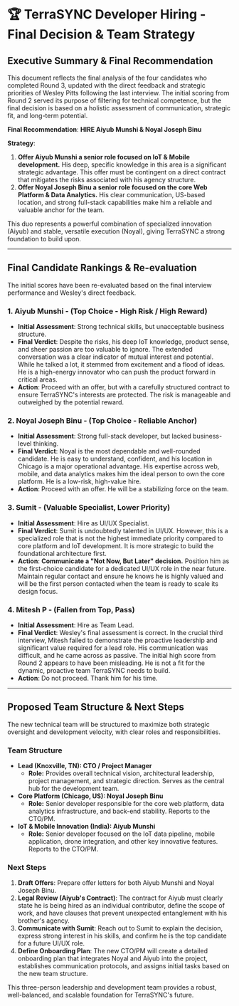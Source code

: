 
# 🏆 TerraSYNC Developer Hiring - Final Decision & Team Strategy

## **Executive Summary & Final Recommendation**

This document reflects the final analysis of the four candidates who completed Round 3, updated with the direct feedback and strategic priorities of Wesley Pitts following the last interview. The initial scoring from Round 2 served its purpose of filtering for technical competence, but the final decision is based on a holistic assessment of communication, strategic fit, and long-term potential.

**Final Recommendation**: **HIRE Aiyub Munshi & Noyal Joseph Binu**

**Strategy**:
1.  **Offer Aiyub Munshi a senior role focused on IoT & Mobile development.** His deep, specific knowledge in this area is a significant strategic advantage. This offer must be contingent on a direct contract that mitigates the risks associated with his agency structure.
2.  **Offer Noyal Joseph Binu a senior role focused on the core Web Platform & Data Analytics.** His clear communication, US-based location, and strong full-stack capabilities make him a reliable and valuable anchor for the team.

This duo represents a powerful combination of specialized innovation (Aiyub) and stable, versatile execution (Noyal), giving TerraSYNC a strong foundation to build upon.

---

## **Final Candidate Rankings & Re-evaluation**

The initial scores have been re-evaluated based on the final interview performance and Wesley's direct feedback.

### **1. Aiyub Munshi - (Top Choice - High Risk / High Reward)**

*   **Initial Assessment**: Strong technical skills, but unacceptable business structure.
*   **Final Verdict**: Despite the risks, his deep IoT knowledge, product sense, and sheer passion are too valuable to ignore. The extended conversation was a clear indicator of mutual interest and potential. While he talked a lot, it stemmed from excitement and a flood of ideas. He is a high-energy innovator who can push the product forward in critical areas.
*   **Action**: Proceed with an offer, but with a carefully structured contract to ensure TerraSYNC's interests are protected. The risk is manageable and outweighed by the potential reward.

### **2. Noyal Joseph Binu - (Top Choice - Reliable Anchor)**

*   **Initial Assessment**: Strong full-stack developer, but lacked business-level thinking.
*   **Final Verdict**: Noyal is the most dependable and well-rounded candidate. He is easy to understand, confident, and his location in Chicago is a major operational advantage. His expertise across web, mobile, and data analytics makes him the ideal person to own the core platform. He is a low-risk, high-value hire.
*   **Action**: Proceed with an offer. He will be a stabilizing force on the team.

### **3. Sumit - (Valuable Specialist, Lower Priority)**

*   **Initial Assessment**: Hire as UI/UX Specialist.
*   **Final Verdict**: Sumit is undoubtedly talented in UI/UX. However, this is a specialized role that is not the highest immediate priority compared to core platform and IoT development. It is more strategic to build the foundational architecture first.
*   **Action**: **Communicate a "Not Now, But Later" decision.** Position him as the first-choice candidate for a dedicated UI/UX role in the near future. Maintain regular contact and ensure he knows he is highly valued and will be the first person contacted when the team is ready to scale its design focus.

### **4. Mitesh P - (Fallen from Top, Pass)**

*   **Initial Assessment**: Hire as Team Lead.
*   **Final Verdict**: Wesley's final assessment is correct. In the crucial third interview, Mitesh failed to demonstrate the proactive leadership and significant value required for a lead role. His communication was difficult, and he came across as passive. The initial high score from Round 2 appears to have been misleading. He is not a fit for the dynamic, proactive team TerraSYNC needs to build.
*   **Action**: Do not proceed. Thank him for his time.

---

## **Proposed Team Structure & Next Steps**

The new technical team will be structured to maximize both strategic oversight and development velocity, with clear roles and responsibilities.

### **Team Structure**

*   **Lead (Knoxville, TN): CTO / Project Manager**
    *   **Role:** Provides overall technical vision, architectural leadership, project management, and strategic direction. Serves as the central hub for the development team.
*   **Core Platform (Chicago, US): Noyal Joseph Binu**
    *   **Role:** Senior developer responsible for the core web platform, data analytics infrastructure, and back-end stability. Reports to the CTO/PM.
*   **IoT & Mobile Innovation (India): Aiyub Munshi**
    *   **Role:** Senior developer focused on the IoT data pipeline, mobile application, drone integration, and other key innovative features. Reports to the CTO/PM.

### **Next Steps**

1.  **Draft Offers**: Prepare offer letters for both Aiyub Munshi and Noyal Joseph Binu.
2.  **Legal Review (Aiyub's Contract)**: The contract for Aiyub must clearly state he is being hired as an individual contributor, define the scope of work, and have clauses that prevent unexpected entanglement with his brother's agency.
3.  **Communicate with Sumit**: Reach out to Sumit to explain the decision, express strong interest in his skills, and confirm he is the top candidate for a future UI/UX role.
4.  **Define Onboarding Plan**: The new CTO/PM will create a detailed onboarding plan that integrates Noyal and Aiyub into the project, establishes communication protocols, and assigns initial tasks based on the new team structure.

This three-person leadership and development team provides a robust, well-balanced, and scalable foundation for TerraSYNC's future. 